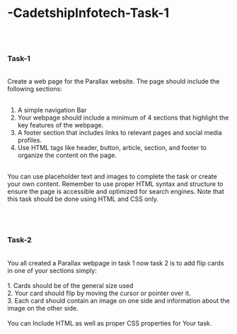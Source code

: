 # -CadetshipInfotech-Task-1
<br>
<br>
<h3> Task-1 </h3> 
<br>
Create a web page for the Parallax website. The page should include the following sections:<br><br>

1. A simple navigation Bar<br>
2. Your webpage should include a minimum of 4 sections that highlight the key features of the
webpage.<br>
3. A footer section that includes links to relevant pages and social media profiles.<br>
4. Use HTML tags like header, button, article, section, and footer to organize the content on
the page.<br><br>

You can use placeholder text and images to complete the task or create your own content.
Remember to use proper HTML syntax and structure to ensure the page is accessible and
optimized for search engines. Note that this task should be done using HTML and CSS only.
<br><br><br><br>
<h3> Task-2 </h3> 
<br>
You all created a Parallax webpage in task 1 now task 2 is to add flip cards in one
of your sections simply:
<br>
<br>
1. Cards should be of the general size used
<br>
2. Your card should flip by moving the cursor or pointer over it.
<br>
3. Each card should contain an image on one side and information about the
image on the other side.
<br>
<br>
You can Include HTML as well as proper CSS properties for Your task.
<br>

